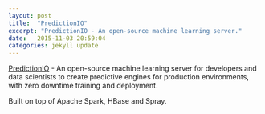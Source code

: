 ```yaml
---
layout: post
title:  "PredictionIO"
excerpt: "PredictionIO - An open-source machine learning server."
date:   2015-11-03 20:59:04
categories: jekyll update
---
```

[PredictionIO] - An open-source machine learning server for developers and data scientists to create predictive engines for production environments, with zero downtime training and deployment.

Built on top of Apache Spark, HBase and Spray.

[PredictionIO]:	https://prediction.io/